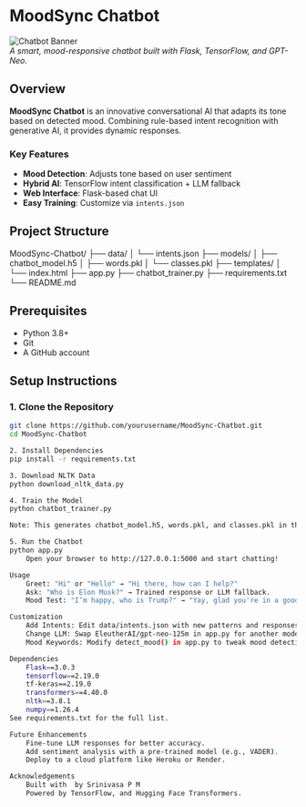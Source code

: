 # MoodSync Chatbot

![Chatbot Banner](https://via.placeholder.com/800x200.png?text=MoodSync+Chatbot)  
*A smart, mood-responsive chatbot built with Flask, TensorFlow, and GPT-Neo.*

## Overview

**MoodSync Chatbot** is an innovative conversational AI that adapts its tone based on detected mood. Combining rule-based intent recognition with generative AI, it provides dynamic responses.

### Key Features
- **Mood Detection**: Adjusts tone based on user sentiment
- **Hybrid AI**: TensorFlow intent classification + LLM fallback
- **Web Interface**: Flask-based chat UI
- **Easy Training**: Customize via `intents.json`

## Project Structure
MoodSync-Chatbot/
├── data/
│ └── intents.json
├── models/
│ ├── chatbot_model.h5
│ ├── words.pkl
│ └── classes.pkl
├── templates/
│ └── index.html
├── app.py
├── chatbot_trainer.py
├── requirements.txt
└── README.md

## Prerequisites
- Python 3.8+
- Git
- A GitHub account

## Setup Instructions

### 1. Clone the Repository
```bash
git clone https://github.com/yourusername/MoodSync-Chatbot.git
cd MoodSync-Chatbot

2. Install Dependencies
pip install -r requirements.txt

3. Download NLTK Data
python download_nltk_data.py

4. Train the Model
python chatbot_trainer.py

Note: This generates chatbot_model.h5, words.pkl, and classes.pkl in the models/ directory

5. Run the Chatbot
python app.py
    Open your browser to http://127.0.0.1:5000 and start chatting!

Usage
    Greet: "Hi" or "Hello" → "Hi there, how can I help?"
    Ask: "Who is Elon Musk?" → Trained response or LLM fallback.
    Mood Test: "I’m happy, who is Trump?" → "Yay, glad you're in a good mood! Donald Trump is..."

Customization
    Add Intents: Edit data/intents.json with new patterns and responses, then retrain with chatbot_trainer.py.
    Change LLM: Swap EleutherAI/gpt-neo-125m in app.py for another model (e.g., gpt2).
    Mood Keywords: Modify detect_mood() in app.py to tweak mood detection.

Dependencies
    Flask==3.0.3
    tensorflow==2.19.0
    tf-keras==2.19.0
    transformers==4.40.0
    nltk==3.8.1
    numpy==1.26.4
See requirements.txt for the full list.

Future Enhancements
    Fine-tune LLM responses for better accuracy.
    Add sentiment analysis with a pre-trained model (e.g., VADER).
    Deploy to a cloud platform like Heroku or Render.

Acknowledgements
    Built with  by Srinivasa P M
    Powered by TensorFlow, and Hugging Face Transformers.






